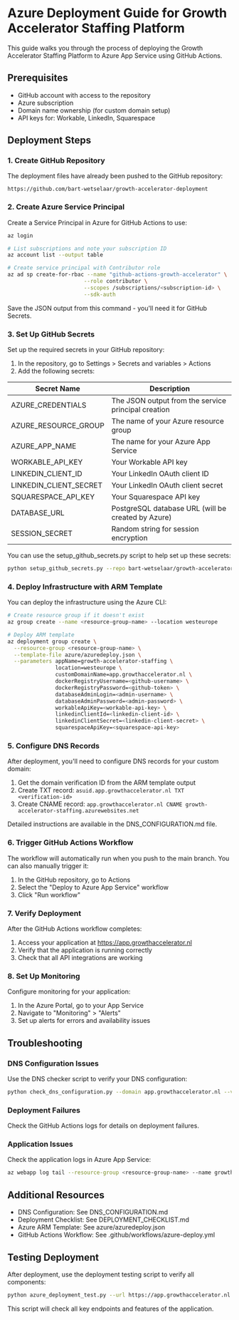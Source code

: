 # Azure Deployment Guide for Growth Accelerator Staffing Platform

This guide walks you through the process of deploying the Growth Accelerator Staffing Platform to Azure App Service using GitHub Actions.

## Prerequisites

- GitHub account with access to the repository
- Azure subscription
- Domain name ownership (for custom domain setup)
- API keys for: Workable, LinkedIn, Squarespace

## Deployment Steps

### 1. Create GitHub Repository

The deployment files have already been pushed to the GitHub repository:
```
https://github.com/bart-wetselaar/growth-accelerator-deployment
```

### 2. Create Azure Service Principal

Create a Service Principal in Azure for GitHub Actions to use:

```bash
az login

# List subscriptions and note your subscription ID
az account list --output table

# Create service principal with Contributor role
az ad sp create-for-rbac --name "github-actions-growth-accelerator" \
                        --role contributor \
                        --scopes /subscriptions/<subscription-id> \
                        --sdk-auth
```

Save the JSON output from this command - you'll need it for GitHub Secrets.

### 3. Set Up GitHub Secrets

Set up the required secrets in your GitHub repository:

1. In the repository, go to Settings > Secrets and variables > Actions
2. Add the following secrets:

| Secret Name | Description |
|-------------|-------------|
| AZURE_CREDENTIALS | The JSON output from the service principal creation |
| AZURE_RESOURCE_GROUP | The name of your Azure resource group |
| AZURE_APP_NAME | The name for your Azure App Service |
| WORKABLE_API_KEY | Your Workable API key |
| LINKEDIN_CLIENT_ID | Your LinkedIn OAuth client ID |
| LINKEDIN_CLIENT_SECRET | Your LinkedIn OAuth client secret |
| SQUARESPACE_API_KEY | Your Squarespace API key |
| DATABASE_URL | PostgreSQL database URL (will be created by Azure) |
| SESSION_SECRET | Random string for session encryption |

You can use the setup_github_secrets.py script to help set up these secrets:

```bash
python setup_github_secrets.py --repo bart-wetselaar/growth-accelerator-deployment --token YOUR_GITHUB_TOKEN
```

### 4. Deploy Infrastructure with ARM Template

You can deploy the infrastructure using the Azure CLI:

```bash
# Create resource group if it doesn't exist
az group create --name <resource-group-name> --location westeurope

# Deploy ARM template
az deployment group create \
  --resource-group <resource-group-name> \
  --template-file azure/azuredeploy.json \
  --parameters appName=growth-accelerator-staffing \
               location=westeurope \
               customDomainName=app.growthaccelerator.nl \
               dockerRegistryUsername=<github-username> \
               dockerRegistryPassword=<github-token> \
               databaseAdminLogin=<admin-username> \
               databaseAdminPassword=<admin-password> \
               workableApiKey=<workable-api-key> \
               linkedinClientId=<linkedin-client-id> \
               linkedinClientSecret=<linkedin-client-secret> \
               squarespaceApiKey=<squarespace-api-key>
```

### 5. Configure DNS Records

After deployment, you'll need to configure DNS records for your custom domain:

1. Get the domain verification ID from the ARM template output
2. Create TXT record: `asuid.app.growthaccelerator.nl TXT <verification-id>`
3. Create CNAME record: `app.growthaccelerator.nl CNAME growth-accelerator-staffing.azurewebsites.net`

Detailed instructions are available in the DNS_CONFIGURATION.md file.

### 6. Trigger GitHub Actions Workflow

The workflow will automatically run when you push to the main branch. You can also manually trigger it:

1. In the GitHub repository, go to Actions
2. Select the "Deploy to Azure App Service" workflow
3. Click "Run workflow"

### 7. Verify Deployment

After the GitHub Actions workflow completes:

1. Access your application at https://app.growthaccelerator.nl
2. Verify that the application is running correctly
3. Check that all API integrations are working

### 8. Set Up Monitoring

Configure monitoring for your application:

1. In the Azure Portal, go to your App Service
2. Navigate to "Monitoring" > "Alerts"
3. Set up alerts for errors and availability issues

## Troubleshooting

### DNS Configuration Issues

Use the DNS checker script to verify your DNS configuration:

```bash
python check_dns_configuration.py --domain app.growthaccelerator.nl --verification-id YOUR_VERIFICATION_ID
```

### Deployment Failures

Check the GitHub Actions logs for details on deployment failures.

### Application Issues

Check the application logs in Azure App Service:

```bash
az webapp log tail --resource-group <resource-group-name> --name growth-accelerator-staffing
```

## Additional Resources

- DNS Configuration: See DNS_CONFIGURATION.md
- Deployment Checklist: See DEPLOYMENT_CHECKLIST.md
- Azure ARM Template: See azure/azuredeploy.json
- GitHub Actions Workflow: See .github/workflows/azure-deploy.yml

## Testing Deployment

After deployment, use the deployment testing script to verify all components:

```bash
python azure_deployment_test.py --url https://app.growthaccelerator.nl
```

This script will check all key endpoints and features of the application.
